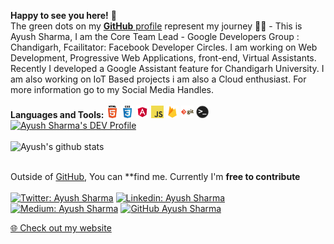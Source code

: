 **Happy to see you here!** :star_struck: <br> The green dots on my [**GitHub** profile](https://github.com/sharmaaayu981) represent my journey :running_man: - This is Ayush Sharma, I am the Core Team Lead - Google Developers Group : Chandigarh, Fcailitator: Facebook Developer Circles. I am working on Web Development, Progressive Web Applications, front-end, Virtual Assistants. Recently I developed a Google Assistant feature for Chandigarh University.
I am also working on IoT Based projects i am also a Cloud enthusiast. For more information go to my Social Media Handles.<br><br>
**Languages and Tools:**
<code><img height="20" src="https://raw.githubusercontent.com/github/explore/80688e429a7d4ef2fca1e82350fe8e3517d3494d/topics/html/html.png"></code>
<code><img height="20" src="https://raw.githubusercontent.com/github/explore/80688e429a7d4ef2fca1e82350fe8e3517d3494d/topics/css/css.png"></code>
<code><img height="20" src="https://raw.githubusercontent.com/github/explore/80688e429a7d4ef2fca1e82350fe8e3517d3494d/topics/angular/angular.png"></code>
<code><img height="20" src="https://raw.githubusercontent.com/github/explore/80688e429a7d4ef2fca1e82350fe8e3517d3494d/topics/javascript/javascript.png"></code>
<code><img height="20" src="https://raw.githubusercontent.com/github/explore/80688e429a7d4ef2fca1e82350fe8e3517d3494d/topics/firebase/firebase.png"></code>
<code><img height="20" src="https://raw.githubusercontent.com/github/explore/80688e429a7d4ef2fca1e82350fe8e3517d3494d/topics/git/git.png"></code>
<code><img height="20" src="https://raw.githubusercontent.com/github/explore/80688e429a7d4ef2fca1e82350fe8e3517d3494d/topics/terminal/terminal.png"></code>
<a href="https://dev.to/sharmaaayu981">
  <img src="https://d2fltix0v2e0sb.cloudfront.net/dev-badge.svg" alt="Ayush Sharma's DEV Profile" height="30" width="30">
</a><br><br>
![Ayush's github stats](https://github-readme-stats.vercel.app/api?username=sharmaaayu981&show_icons=true&theme=radical)

<br>Outside of [GitHub](https://github.com/sharmaaayu981),  You can **find me. Currently I'm **free to contribute**<br><br>
[![Twitter: Ayush Sharma](https://img.shields.io/twitter/follow/i_ayush_sharma?style=social)](https://twitter.com/i_ayush_Sharma)
[![Linkedin: Ayush Sharma](https://img.shields.io/badge/-sharmaayush981-blue?style=flat-square&logo=Linkedin&logoColor=white&link=https://https://www.linkedin.com/in/sharmaayush981/)](https://www.linkedin.com/in/sharmaayush981/)
[![Medium: Ayush Sharma](https://img.shields.io/badge/-@sharmaayush981-blue?style=flat-square&logo=Medium&logoColor=white&link=https://https://medium.com/@sharmaaayu981/)](https://medium.com/@sharmaaayu981)
[![GitHub Ayush Sharma](https://img.shields.io/github/followers/sharmaaayu981?label=follow&style=social)](https://github.com/sharmaaayu981)
<p><a href="https://iayush.web.app">🌐 Check out my website</a></p>

        

